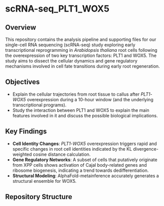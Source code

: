# scRNA-seq_PLT1_WOX5

## Overview

This repository contains the analysis pipeline and supporting files for our single-cell RNA sequencing (scRNA-seq) study exploring early transcriptional reprogramming in *Arabidopsis thaliana* root cells following the overexpression of two key transcription factors: PLT1 and WOX5. The study aims to dissect the cellular dynamics and gene regulatory mechanisms involved in cell fate transitions during early root regeneration.

## Objectives

- Explain the cellular trajectories from root tissue to callus after *PLT1*-*WOX5* overexpression during a 10-hour window (and the underlying transcriptional programs).
- Study the interaction between PLT1 and WOX5 to explain the main features involved in it and discuss the possible biological implications.

## Key Findings

- **Cell Identity Changes**: *PLT1*-*WOX5* overexpression triggers rapid and specific changes in root cell identities indicated by the KL divergence-weighted cosine distance calculation.
- **Gene Regulatory Networks**: A subset of cells that putatively originate from XPP cells shows activation of Cajal body-related genes and ribosome biogenesis, indicating a trend towards dedifferentiation.
- **Structural Modeling**: AlphaFold-metainference accurately generates a structural ensemble for WOX5.

## Repository Structure


